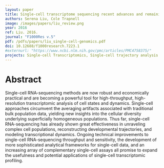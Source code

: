 ```yaml
---
layout: paper
title: Single-cell transcriptome sequencing recent advances and remaining challenges
authors: Serena Liu, Cole Trapnell
image: /images/papers/liu_review.png
year: 2016
ref: Liu. 2016.
journal: "F1000Res v.5"
pdf: /pdfs/papers/liu_single-cell-genomics.pdf
doi: 10.12688/f1000research.7223.1
#externurl: "https://www.ncbi.nlm.nih.gov/pmc/articles/PMC4758375/"
projects: Single-cell Transcriptomics, Single-cell trajectory analysis
---
```


# Abstract

Single-cell RNA-sequencing methods are now robust and economically practical and are becoming a powerful tool for high-throughput, high-resolution transcriptomic analysis of cell states and dynamics. Single-cell approaches circumvent the averaging artifacts associated with traditional bulk population data, yielding new insights into the cellular diversity underlying superficially homogeneous populations. Thus far, single-cell RNA-sequencing has already shown great effectiveness in unraveling complex cell populations, reconstructing developmental trajectories, and modeling transcriptional dynamics. Ongoing technical improvements to single-cell RNA-sequencing throughput and sensitivity, the development of more sophisticated analytical frameworks for single-cell data, and an increasing array of complementary single-cell assays all promise to expand the usefulness and potential applications of single-cell transcriptomic profiling.
